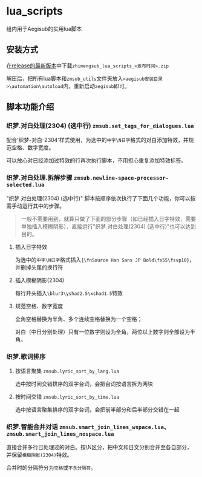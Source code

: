  # lua_scripts

组内用于Aegisub的实用lua脚本


## 安装方式

在[release的最新版本](https://github.com/zhimengsub/lua_scripts/releases/latest)中下载`zhimengsub_lua_scripts_<发布时间>.zip`

解压后，把所有lua脚本和`zmsub_utils`文件夹放入`<aegisub安装目录>\automation\autoload`内，重新启动`aegisub`即可。

## 脚本功能介绍

### 织梦.对白处理(2304) (选中行) `zmsub.set_tags_for_dialogues.lua`

配合'织梦-对白-2304'样式使用，为选中的`中字\N日字`格式的对白添加特效，并规范空格、数字宽度。

可以放心对已经添加过特效的行再次执行脚本，不用担心重复添加特效标签。

   

### 织梦.对白处理.拆解步骤 `zmsub.newline-space-processor-selected.lua`

"织梦.对白处理(2304) (选中行)" 脚本按顺序依次执行了下面几个功能，你可以按需手动运行其中的步骤。

>  一般不需要用到，就算只做了下面的部分步骤（如已经插入日字特效，需要单独插入模糊阴影），直接运行"织梦.对白处理(2304) (选中行)"也可以达到目的。

1. 插入日字特效

    为选中的`中字\N日字`格式插入`{\fnSource Han Sans JP Bold\fs55\fsvp10}`，并删掉头尾的换行符

2. 插入模糊阴影(2304)

    每行开头插入`\blur3\yshad2.5\xshad1.5`特效

3. 规范空格、数字宽度

    全角空格替换为半角、多个连续空格替换为一个空格；
    
    对白（中日分别处理）只有一位数字则设为全角，两位以上数字则全部设为半角。



### 织梦.歌词排序

 1. 按语言聚集 `zmsub.lyric_sort_by_lang.lua`

     选中按时间交错排序的双字台词，会把台词按语言拆为两块

 2. 按时间交错 `zmsub.lyric_sort_by_time.lua`

     选中按语言聚集排序的双字台词，会把前半部分和后半部分交错在一起
     
        

### 织梦.智能合并对话 `zmsub.smart_join_lines_wspace.lua`、`zmsub.smart_join_lines_nospace.lua`

直接合并多行已处理过的对白。按\N区分，把中文和日文分别合并至各自部分，并保留`模糊阴影(2304)`特效。

合并时的分隔符分为`空格`或`不含分隔符`。


